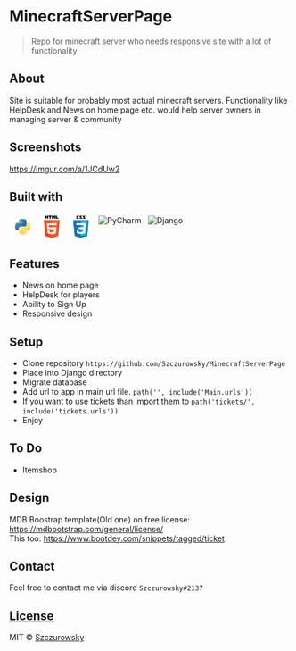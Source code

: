 # MinecraftServerPage

> Repo for minecraft server who needs responsive site with a lot of functionality
## About
Site is suitable for probably most actual minecraft servers. Functionality like HelpDesk and News on home page etc. would help server owners in managing server & community 

## Screenshots
https://imgur.com/a/1JCdUw2

## Built with

<p align="left">
<img src="https://raw.githubusercontent.com/github/explore/80688e429a7d4ef2fca1e82350fe8e3517d3494d/topics/python/python.png" alt="Python" height="40" style="vertical-align:top; margin:4px">
<img src="https://raw.githubusercontent.com/github/explore/80688e429a7d4ef2fca1e82350fe8e3517d3494d/topics/html/html.png" alt="HTML" height="40" style="vertical-align:top; margin:4px">
<img src="https://raw.githubusercontent.com/github/explore/80688e429a7d4ef2fca1e82350fe8e3517d3494d/topics/css/css.png" alt="css" height="40" style="vertical-align:top; margin:4px">
<img src="https://external-preview.redd.it/68RuLLrsBdxbVJLxm3py3YoK6zX0aPIv3qttEhkb0_4.jpg?auto=webp&s=e2c12b1dc5be819f2f076f46454912a3c4bc3f2d" alt="PyCharm" height="40" style="vertical-align:top; margin:4px">
<img src="https://www.megiteam.pl/wp-content/uploads/2015/04/djangoicon-300x270.png" alt="Django" height="40" style="vertical-align:top; margin:4px">
</p>

## Features
- News on home page
- HelpDesk for players
- Ability to Sign Up
- Responsive design

## Setup
- Clone repository `https://github.com/Szczurowsky/MinecraftServerPage`
- Place into Django directory
- Migrate database  
- Add url to app in main url file. `path('', include('Main.urls'))`
- If you want to use tickets than import them to `path('tickets/', include('tickets.urls'))`  
- Enjoy

## To Do
- Itemshop

## Design
MDB Boostrap template(Old one) on free license: https://mdbootstrap.com/general/license/ </br>
This too: https://www.bootdey.com/snippets/tagged/ticket
## Contact
Feel free to contact me via discord `Szczurowsky#2137`

## [License](https://github.com/Szczurowsky/MinecraftServerPage/blob/main/LICENSE)

MIT © [Szczurowsky ](https://github.com/Szczurowsky)
